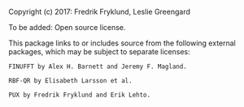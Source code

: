 Copyright (c) 2017: Fredrik Fryklund, Leslie Greengard

To be added: Open source license.

This package links to or includes source from the following external packages, which may be subject to separate licenses:

    FINUFFT by Alex H. Barnett and Jeremy F. Magland.

    RBF-QR by Elisabeth Larsson et al.

    PUX by Fredrik Fryklund and Erik Lehto.

